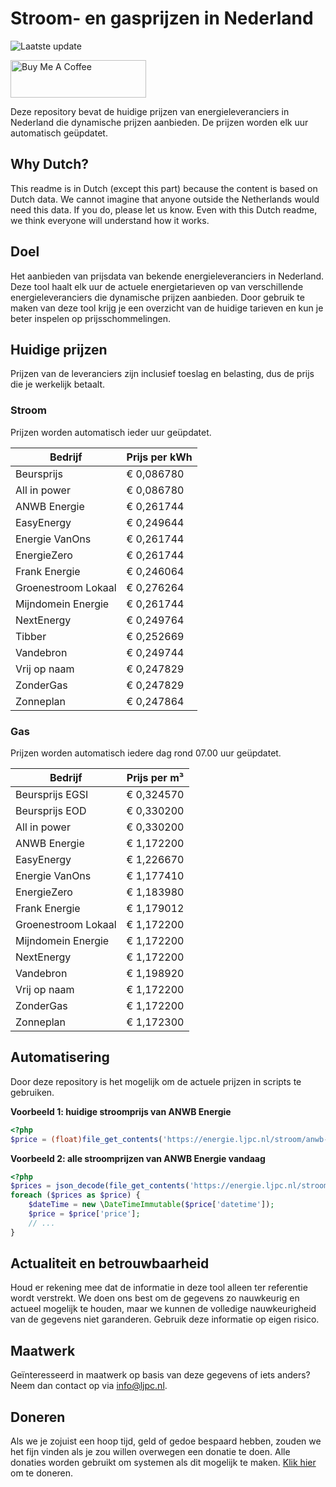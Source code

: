 # Stroom- en gasprijzen in Nederland

![Laatste update](https://img.shields.io/badge/laatste%20update-2025--06--02%2018%3A00%20CET-brightgreen)

<a href="https://www.buymeacoffee.com/Lars-" target="_blank"><img src="https://cdn.buymeacoffee.com/buttons/v2/default-orange.png" alt="Buy Me A Coffee" height="60" style="height: 60px !important;width: 217px !important;" ></a>

Deze repository bevat de huidige prijzen van energieleveranciers in Nederland die dynamische prijzen aanbieden. De prijzen worden elk uur automatisch geüpdatet.

## Why Dutch?

This readme is in Dutch (except this part) because the content is based on Dutch data. We cannot imagine that anyone outside the Netherlands would need this data. If you do, please let us know. Even with this Dutch readme, we think
everyone will understand how it works.

## Doel

Het aanbieden van prijsdata van bekende energieleveranciers in Nederland. Deze tool haalt elk uur de actuele energietarieven op van verschillende energieleveranciers die dynamische prijzen aanbieden. Door gebruik te maken van deze tool
krijg je een overzicht van de huidige tarieven en kun je beter inspelen op prijsschommelingen.

## Huidige prijzen

Prijzen van de leveranciers zijn inclusief toeslag en belasting, dus de prijs die je werkelijk betaalt.

### Stroom

Prijzen worden automatisch ieder uur geüpdatet.

 Bedrijf | Prijs per kWh 
---------|---------------
Beursprijs | € 0,086780
All in power | € 0,086780
ANWB Energie | € 0,261744
EasyEnergy | € 0,249644
Energie VanOns | € 0,261744
EnergieZero | € 0,261744
Frank Energie | € 0,246064
Groenestroom Lokaal | € 0,276264
Mijndomein Energie | € 0,261744
NextEnergy | € 0,249764
Tibber | € 0,252669
Vandebron | € 0,249744
Vrij op naam | € 0,247829
ZonderGas | € 0,247829
Zonneplan | € 0,247864


### Gas

Prijzen worden automatisch iedere dag rond 07.00 uur geüpdatet.

 Bedrijf | Prijs per m³ 
---------|--------------
Beursprijs EGSI | € 0,324570
Beursprijs EOD | € 0,330200
All in power | € 0,330200
ANWB Energie | € 1,172200
EasyEnergy | € 1,226670
Energie VanOns | € 1,177410
EnergieZero | € 1,183980
Frank Energie | € 1,179012
Groenestroom Lokaal | € 1,172200
Mijndomein Energie | € 1,172200
NextEnergy | € 1,172200
Vandebron | € 1,198920
Vrij op naam | € 1,172200
ZonderGas | € 1,172200
Zonneplan | € 1,172300


## Automatisering

Door deze repository is het mogelijk om de actuele prijzen in scripts te gebruiken.

**Voorbeeld 1: huidige stroomprijs van ANWB Energie**

```php
<?php
$price = (float)file_get_contents('https://energie.ljpc.nl/stroom/anwb-energie-nu.txt');

```

**Voorbeeld 2: alle stroomprijzen van ANWB Energie vandaag**

```php
<?php
$prices = json_decode(file_get_contents('https://energie.ljpc.nl/stroom/all-in-power-vandaag.json'),true);
foreach ($prices as $price) {
    $dateTime = new \DateTimeImmutable($price['datetime']);
    $price = $price['price'];
    // ...
}
```

## Actualiteit en betrouwbaarheid

Houd er rekening mee dat de informatie in deze tool alleen ter referentie wordt verstrekt. We doen ons best om de gegevens zo nauwkeurig en actueel mogelijk te houden, maar we kunnen de volledige nauwkeurigheid van de gegevens niet
garanderen. Gebruik deze informatie op eigen risico.

## Maatwerk

Geïnteresseerd in maatwerk op basis van deze gegevens of iets anders? Neem dan contact op
via [info@ljpc.nl](mailto:info@ljpc.nl?subject=Energie%20prijzen).

## Doneren

Als we je zojuist een hoop tijd, geld of gedoe bespaard hebben, zouden we het fijn vinden als je zou willen overwegen een
donatie te doen. Alle donaties worden gebruikt om systemen als dit mogelijk te
maken. [Klik hier](https://www.buymeacoffee.com/Lars-) om te doneren.
